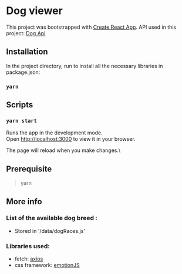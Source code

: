 # Dog viewer

This project was bootstrapped with [Create React App](https://github.com/facebook/create-react-app).
API used in this project: [Dog Api](https://dog.ceo/dog-api)

## Installation

In the project directory, run to install all the necessary libraries in package.json:

### `yarn`

## Scripts

### `yarn start`

Runs the app in the development mode.\
Open [http://localhost:3000](http://localhost:3000) to view it in your browser.

The page will reload when you make changes.\

## Prerequisite

> yarn

## More info

### List of the available dog breed :
- Stored in '/data/dogRaces.js'

### Libraries used:

- fetch: [axios](https://yarnpkg.com/package/axios)
- css framework: [emotionJS](https://emotion.sh/docs/introduction)

